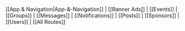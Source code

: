 [[App & Navigation|App-&-Navigation]]
 | [[Banner Ads]]
 | [[Events]]
 | [[Groups]]
 | [[Messages]]
 | [[Notifications]]
 | [[Posts]]
 | [[Sponsors]]
 | [[Users]]
 | [[All Routes]]